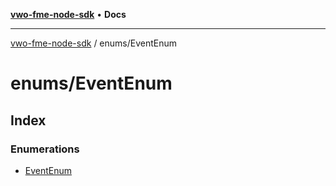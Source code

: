 [**vwo-fme-node-sdk**](../../README.md) • **Docs**

---

[vwo-fme-node-sdk](../../modules.md) / enums/EventEnum

# enums/EventEnum

## Index

### Enumerations

- [EventEnum](enumerations/EventEnum.md)

